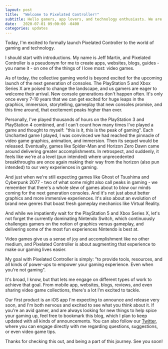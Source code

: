 ```yaml
---
layout: post
title:  "Welcome to Pixelated Controller!"
subtitle: Hello gamers, app lovers, and technology enthusiasts. We are Pixelated Controller, and this is our goal.
date:   2020-07-01 09:00:00 -0400
categories: updates
---
```


Today, I'm excited to formally launch Pixelated Controller to the world of gaming and technology.

I should start with introductions. My name is Jeff Martin, and Pixelated Controller is a pseudonym for me
to create apps, websites, blogs, guides - you name it - on one of the things of I love most: video games.

As of today, the collective gaming world is beyond excited for the upcoming launch of the next generation of consoles.
The PlayStation 5 and Xbox Series X are poised to change the landscape, and us gamers are eager to welcome their arrival.
New console generations don't happen often. It's only once every 7-10 years that we can get excited for huge leaps in the graphics, immersion, storytelling, gameplay that new consoles promise, and this time around, that excitement peaks higher than ever.

Personally, I've played thousands of hours on the PlayStation 3 and PlayStation 4 combined, and I can't count how many times I've played a game and thought to myself: "this is it, this is the peak of gaming". Each Uncharted game I played, I was convinced we had reached the pinnacle of video game graphics, animation, and immersion. Then its sequel would be released. Eventually, games like Spider-Man and Horizon Zero Dawn came around delivering greater accomplishments. In retrospect, and suddenly, it feels like we're at a level (pun intended) where unprecedented breakthroughs are once again making their way from the horizon (also pun intended) to our very experiences in gaming.

And just when we're still expecting games like Ghost of Tsushima and Cyberpunk 2077 - two of what some might also call peaks in
gaming - we remember that there's a whole slew of games about to blow our minds coming for the next generation consoles. And it's not just about better graphics and more immersive experiences. It's also about an evolution of brand new genres that boast fresh gameplay mechanics like Virtual Reality.

And while we impatiently wait for the PlayStation 5 and Xbox Series X, let's not forget the currently dominating Nintendo Switch, which continuously challenges gamers on the notion of graphics versus gameplay, and delivering some of the most fun experiences Nintendo is best at.

Video games give us a sense of joy and accomplishment like no other medium, and Pixelated Controller is about augmenting that experience to make our gaming lives easier.

My goal with Pixelated Controller is simply: "to provide tools, resources, and all kinds of power-ups to empower your gaming experience. Even when you're not gaming".

It's broad, I know, but that lets me engage on different types of work to achieve that goal. From mobile app, websites, blogs, reviews, and even sharing video game collections, there's a lot I'm excited to tackle.

Our first product is an iOS app I'm expecting to announce and release very soon, and I'm both nervous and excited to see what you think about it. If you're an avid gamer, and are always looking for new things to help spice your gaming up, feel free to bookmark this blog, which I plan to keep updated with all kinds of announcements. You can also follow our [Twitter](https://twitter.com/Pixelated_Blog), where you can engage directly with me regarding questions, suggestions, or even video game tips.

Thanks for checking this out, and being a part of this journey. See you soon!

